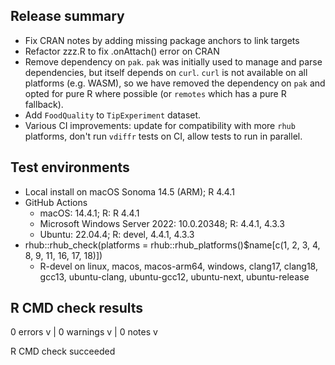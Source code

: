 ## Release summary

- Fix CRAN notes by adding missing package anchors to link targets
- Refactor zzz.R to fix .onAttach() error on CRAN
- Remove dependency on `pak`. `pak` was initially used to manage and parse dependencies, but itself depends on `curl`. `curl` is not available on all platforms (e.g. WASM), so we have removed the dependency on `pak` and opted for pure R where possible (or `remotes` which has a pure R fallback).
- Add `FoodQuality` to `TipExperiment` dataset.
- Various CI improvements: update for compatibility with more `rhub` platforms, don't run `vdiffr` tests on CI, allow tests to run in parallel.

## Test environments

- Local install on macOS Sonoma 14.5 (ARM); R 4.4.1
- GitHub Actions
  - macOS: 14.4.1; R: R 4.4.1
  - Microsoft Windows Server 2022: 10.0.20348; R: 4.4.1, 4.3.3
  - Ubuntu: 22.04.4; R: devel, 4.4.1, 4.3.3
- rhub::rhub_check(platforms = rhub::rhub_platforms()$name[c(1, 2, 3, 4, 8, 9, 11, 16, 17, 18)])
  - R-devel on linux, macos, macos-arm64, windows, clang17, clang18, gcc13, ubuntu-clang, ubuntu-gcc12, ubuntu-next, ubuntu-release

## R CMD check results

0 errors v | 0 warnings v | 0 notes v

R CMD check succeeded
